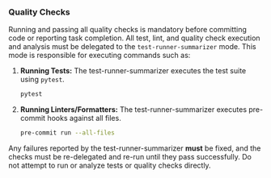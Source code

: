 ### Quality Checks

Running and passing all quality checks is mandatory before committing code or reporting task completion. All test, lint, and quality check execution and analysis must be delegated to the `test-runner-summarizer` mode. This mode is responsible for executing commands such as:

1.  **Running Tests:** The test-runner-summarizer executes the test suite using `pytest`.
    ```bash
    pytest
    ```
2.  **Running Linters/Formatters:** The test-runner-summarizer executes pre-commit hooks against all files.
    ```bash
    pre-commit run --all-files
    ```

Any failures reported by the test-runner-summarizer **must** be fixed, and the checks must be re-delegated and re-run until they pass successfully. Do not attempt to run or analyze tests or quality checks directly.